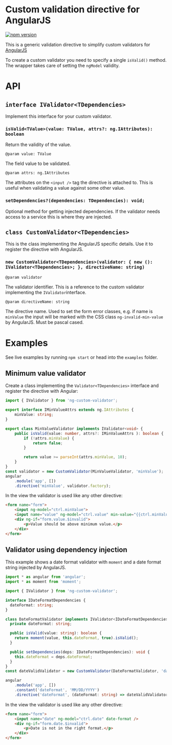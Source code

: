 # Custom validation directive for AngularJS
[![npm version](https://badge.fury.io/js/ng-custom-validator.svg)](https://badge.fury.io/js/ng-custom-validator)

This is a generic validation directive to simplify custom validators for [AngularJS](https://angularjs.org/)

To create a custom validator you need to specify a single `isValid()` method.
The wrapper takes care of setting the `ngModel` validity.

# API
## `interface IValidator<TDependencies>`
Implement this interface for your custom validator.

### `isValid<TValue>(value: TValue, attrs?: ng.IAttributes): boolean`

Return the validity of the value.

`@param value: TValue`

The field value to be validated.

`@param attrs: ng.IAttributes`

The attributes on the `<input />` tag the directive is attached to.
This is useful when validating a value against some other value.

### `setDependencies?(dependencies: TDependencies): void;`

Optional method for getting injected dependencies.
If the validator needs access to a service this is where they are injected.

## `class CustomValidator<TDependencies>`
This is the class implementing the AngularJS specific details.
Use it to register the directive with AngularJS.

### `new CustomValidator<TDependencies>(validator: { new (): IValidator<TDependencies>; }, directiveName: string)`

`@param validator`

The validator identifier.
This is a reference to the custom validator implementing the `IValidator`interface.

`@param directiveName: string`

The directive name. Used to set the form error classes, e.g. if name is  `minValue` the input will be marked with the CSS class `ng-invalid-min-value` by AngularJS.
Must be pascal cased.


# Examples
See live examples by running `npm start` or head into the `examples` folder.

## Minimum value validator
Create a class implementing the `Validator<TDependencies>` interface and register the directive with Angular:
```typescript
import { IValidator } from 'ng-custom-validator';

export interface IMinValueAttrs extends ng.IAttributes {
    minValue: string;
}

export class MinValueValidator implements IValidator<void> {
    public isValid(value: number, attrs?: IMinValueAttrs ): boolean {
        if (!attrs.minValue) {
            return false;
        }

        return value >= parseInt(attrs.minValue, 10);
    }
}
const validator = new CustomValidator(MinValueValidator, 'minValue');
angular
    .module('app', [])
    .directive('minValue', validator.factory);
```

In the view the validator is used like any other directive:
```html
<form name="form">
    <input ng-model="ctrl.minValue">
    <input name="value" ng-model="ctrl.value" min-value="{{ctrl.minValue}}"/>
    <div ng-if="form.value.$invalid">
        <p>Value should be above minimum value.</p>
    </div>
</form>
```

## Validator using dependency injection
This example shows a date format validator with `moment` and a date format string injected by AngularJS.

```typescript
import * as angular from 'angular';
import * as moment from 'moment';

import { IValidator } from 'ng-custom-validator';

interface IDateFormatDependencies {
  dateFormat: string;
}

class DateFormatValidator implements IValidator<IDateFormatDependencies> {
  private dateFormat: string;

  public isValid(value: string): boolean {
    return moment(value, this.dateFormat, true).isValid();
  }

  public setDependencies(deps: IDateFormatDependencies): void {
    this.dateFormat = deps.dateFormat;
  }
}
const dateValidValidator = new CustomValidator(DateFormatValidator, 'dateFormat');

angular
    .module('app', [])
    .constant('dateFormat', 'MM/DD/YYYY')
    .directive('dateFormat', (dateFormat: string) => dateValidValidator.factory({ dateFormat }));
```

In the view the validator is used like any other directive:
```html
<form name="form">
    <input name="date" ng-model="ctrl.date" date-format />
    <div ng-if="form.date.$invalid">
        <p>Date is not in the right format.</p>
    </div>
</form>
```
